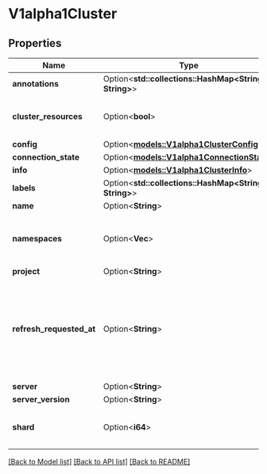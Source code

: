# V1alpha1Cluster

## Properties

Name | Type | Description | Notes
------------ | ------------- | ------------- | -------------
**annotations** | Option<**std::collections::HashMap<String, String>**> |  | [optional]
**cluster_resources** | Option<**bool**> | Indicates if cluster level resources should be managed. This setting is used only if cluster is connected in a namespaced mode. | [optional]
**config** | Option<[**models::V1alpha1ClusterConfig**](v1alpha1ClusterConfig.md)> |  | [optional]
**connection_state** | Option<[**models::V1alpha1ConnectionState**](v1alpha1ConnectionState.md)> |  | [optional]
**info** | Option<[**models::V1alpha1ClusterInfo**](v1alpha1ClusterInfo.md)> |  | [optional]
**labels** | Option<**std::collections::HashMap<String, String>**> |  | [optional]
**name** | Option<**String**> |  | [optional]
**namespaces** | Option<**Vec<String>**> | Holds list of namespaces which are accessible in that cluster. Cluster level resources will be ignored if namespace list is not empty. | [optional]
**project** | Option<**String**> |  | [optional]
**refresh_requested_at** | Option<**String**> | Time is a wrapper around time.Time which supports correct marshaling to YAML and JSON.  Wrappers are provided for many of the factory methods that the time package offers.  +protobuf.options.marshal=false +protobuf.as=Timestamp +protobuf.options.(gogoproto.goproto_stringer)=false | [optional]
**server** | Option<**String**> |  | [optional]
**server_version** | Option<**String**> |  | [optional]
**shard** | Option<**i64**> | Shard contains optional shard number. Calculated on the fly by the application controller if not specified. | [optional]

[[Back to Model list]](../README.md#documentation-for-models) [[Back to API list]](../README.md#documentation-for-api-endpoints) [[Back to README]](../README.md)


